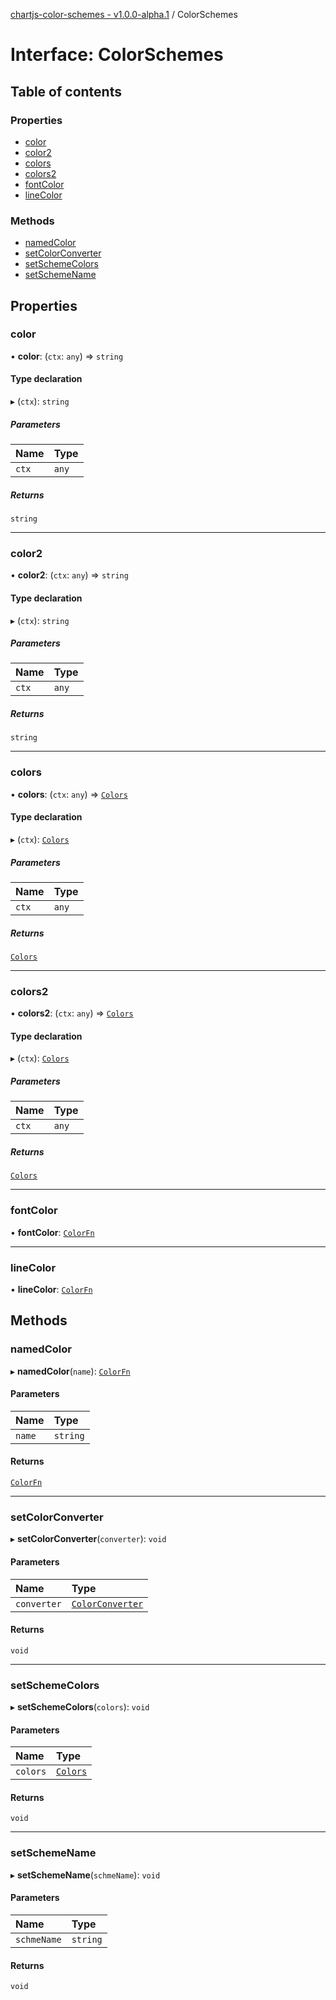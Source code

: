 [chartjs-color-schemes - v1.0.0-alpha.1](../README.md) / ColorSchemes

# Interface: ColorSchemes

## Table of contents

### Properties

- [color](ColorSchemes.md#color)
- [color2](ColorSchemes.md#color2)
- [colors](ColorSchemes.md#colors)
- [colors2](ColorSchemes.md#colors2)
- [fontColor](ColorSchemes.md#fontcolor)
- [lineColor](ColorSchemes.md#linecolor)

### Methods

- [namedColor](ColorSchemes.md#namedcolor)
- [setColorConverter](ColorSchemes.md#setcolorconverter)
- [setSchemeColors](ColorSchemes.md#setschemecolors)
- [setSchemeName](ColorSchemes.md#setschemename)

## Properties

### color

• **color**: (`ctx`: `any`) => `string`

#### Type declaration

▸ (`ctx`): `string`

##### Parameters

| Name | Type |
| :------ | :------ |
| `ctx` | `any` |

##### Returns

`string`

___

### color2

• **color2**: (`ctx`: `any`) => `string`

#### Type declaration

▸ (`ctx`): `string`

##### Parameters

| Name | Type |
| :------ | :------ |
| `ctx` | `any` |

##### Returns

`string`

___

### colors

• **colors**: (`ctx`: `any`) => [`Colors`](../README.md#colors)

#### Type declaration

▸ (`ctx`): [`Colors`](../README.md#colors)

##### Parameters

| Name | Type |
| :------ | :------ |
| `ctx` | `any` |

##### Returns

[`Colors`](../README.md#colors)

___

### colors2

• **colors2**: (`ctx`: `any`) => [`Colors`](../README.md#colors)

#### Type declaration

▸ (`ctx`): [`Colors`](../README.md#colors)

##### Parameters

| Name | Type |
| :------ | :------ |
| `ctx` | `any` |

##### Returns

[`Colors`](../README.md#colors)

___

### fontColor

• **fontColor**: [`ColorFn`](../README.md#colorfn)

___

### lineColor

• **lineColor**: [`ColorFn`](../README.md#colorfn)

## Methods

### namedColor

▸ **namedColor**(`name`): [`ColorFn`](../README.md#colorfn)

#### Parameters

| Name | Type |
| :------ | :------ |
| `name` | `string` |

#### Returns

[`ColorFn`](../README.md#colorfn)

___

### setColorConverter

▸ **setColorConverter**(`converter`): `void`

#### Parameters

| Name | Type |
| :------ | :------ |
| `converter` | [`ColorConverter`](../README.md#colorconverter) |

#### Returns

`void`

___

### setSchemeColors

▸ **setSchemeColors**(`colors`): `void`

#### Parameters

| Name | Type |
| :------ | :------ |
| `colors` | [`Colors`](../README.md#colors) |

#### Returns

`void`

___

### setSchemeName

▸ **setSchemeName**(`schmeName`): `void`

#### Parameters

| Name | Type |
| :------ | :------ |
| `schmeName` | `string` |

#### Returns

`void`
